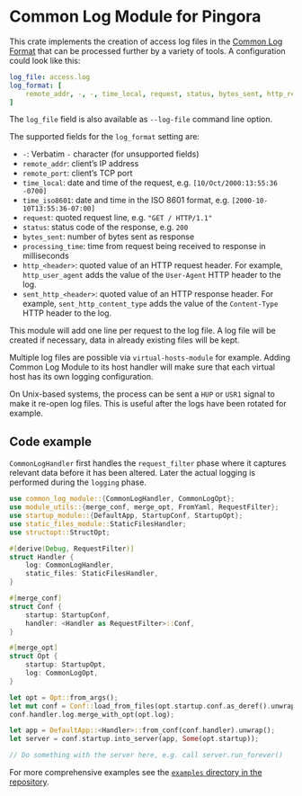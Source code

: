 # Common Log Module for Pingora

This crate implements the creation of access log files in the
[Common Log Format](https://en.wikipedia.org/wiki/Common_Log_Format) that can be processed
further by a variety of tools. A configuration could look like this:

```yaml
log_file: access.log
log_format: [
    remote_addr, -, -, time_local, request, status, bytes_sent, http_referer, http_user_agent
]
```

The `log_file` field is also available as `--log-file` command line option.

The supported fields for the `log_format` setting are:

* `-`: Verbatim `-` character (for unsupported fields)
* `remote_addr`: client’s IP address
* `remote_port`: client’s TCP port
* `time_local`: date and time of the request, e.g. `[10/Oct/2000:13:55:36 -0700]`
* `time_iso8601`: date and time in the ISO 8601 format, e.g. `[2000-10-10T13:55:36-07:00]`
* `request`: quoted request line, e.g. `"GET / HTTP/1.1"`
* `status`: status code of the response, e.g. `200`
* `bytes_sent`: number of bytes sent as response
* `processing_time`: time from request being received to response in milliseconds
* `http_<header>`: quoted value of an HTTP request header. For example, `http_user_agent` adds
  the value of the `User-Agent` HTTP header to the log.
* `sent_http_<header>`: quoted value of an HTTP response header. For example,
  `sent_http_content_type` adds the value of the `Content-Type` HTTP header to the log.

This module will add one line per request to the log file. A log file will be created if
necessary, data in already existing files will be kept.

Multiple log files are possible via `virtual-hosts-module` for example. Adding Common Log
Module to its host handler will make sure that each virtual host has its own logging
configuration.

On Unix-based systems, the process can be sent a `HUP` or `USR1` signal to make it re-open log
files. This is useful after the logs have been rotated for example.

## Code example

`CommonLogHandler` first handles the `request_filter` phase where it captures relevant data
before it has been altered. Later the actual logging is performed during the `logging` phase.

```rust
use common_log_module::{CommonLogHandler, CommonLogOpt};
use module_utils::{merge_conf, merge_opt, FromYaml, RequestFilter};
use startup_module::{DefaultApp, StartupConf, StartupOpt};
use static_files_module::StaticFilesHandler;
use structopt::StructOpt;

#[derive(Debug, RequestFilter)]
struct Handler {
    log: CommonLogHandler,
    static_files: StaticFilesHandler,
}

#[merge_conf]
struct Conf {
    startup: StartupConf,
    handler: <Handler as RequestFilter>::Conf,
}

#[merge_opt]
struct Opt {
    startup: StartupOpt,
    log: CommonLogOpt,
}

let opt = Opt::from_args();
let mut conf = Conf::load_from_files(opt.startup.conf.as_deref().unwrap_or(&[])).unwrap();
conf.handler.log.merge_with_opt(opt.log);

let app = DefaultApp::<Handler>::from_conf(conf.handler).unwrap();
let server = conf.startup.into_server(app, Some(opt.startup));

// Do something with the server here, e.g. call server.run_forever()
```

For more comprehensive examples see the [`examples` directory in the repository](https://github.com/palant/pingora-utils/tree/main/examples).
